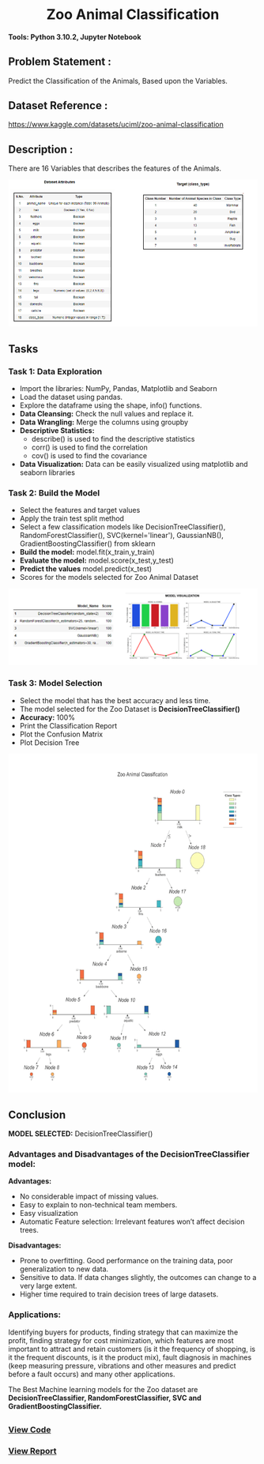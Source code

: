 <h1 align="center"> Zoo Animal Classification </h1>

#### Tools: Python 3.10.2, Jupyter Notebook
## Problem Statement : 
Predict the Classification of the Animals, Based upon the Variables.
## Dataset Reference : 
https://www.kaggle.com/datasets/uciml/zoo-animal-classification
## Description : 
There are 16 Variables that describes the features of the Animals.


![](https://github.com/xavierina12/Zoo-Animal-Classification-Machine-Learning-Project/blob/main/Images/Dataset%20Attributes.png)

## Tasks
### Task 1: Data Exploration
* Import the libraries: NumPy, Pandas, Matplotlib and Seaborn  
* Load the dataset using pandas.
* Explore the dataframe using the shape, info() functions.
* **Data Cleansing:** Check the null values and replace it.
* **Data Wrangling:** Merge the columns using groupby 
* **Descriptive Statistics:**
    * describe() is used to find the descriptive statistics
    * corr() is used to find the correlation
    * cov() is used to find the covariance
* **Data Visualization:** Data can be easily visualized using matplotlib and seaborn libraries

### Task 2: Build the Model
* Select the features and target values
* Apply the train test split method
* Select a few classification models like DecisionTreeClassifier(), RandomForestClassifier(), SVC(kernel='linear'), GaussianNB(), GradientBoostingClassifier() from sklearn
* **Build the model:** model.fit(x_train,y_train)
* **Evaluate the model:** model.score(x_test,y_test)
*  **Predict the values** model.predict(x_test)
* Scores for the models selected for Zoo Animal Dataset

![](https://github.com/xavierina12/Zoo-Animal-Classification-Machine-Learning-Project/blob/main/Images/Visuals.png)

### Task 3: Model Selection
* Select the model that has the best accuracy and less time.
* The model selected for the Zoo Dataset is **DecisionTreeClassifier()**
* **Accuracy:** 100%
* Print the Classification Report
* Plot the Confusion Matrix
* Plot Decision Tree 

![](https://github.com/xavierina12/Zoo-Animal-Classification-Machine-Learning-Project/blob/main/Images/decision%20tree.png)

## Conclusion
**MODEL SELECTED:** DecisionTreeClassifier()
### Advantages and Disadvantages of the DecisionTreeClassifier model:
**Advantages:**
* No considerable impact of missing values.
* Easy to explain to non-technical team members.
* Easy visualization
* Automatic Feature selection: Irrelevant features won’t affect decision trees.

**Disadvantages:**
* Prone to overfitting. Good performance on the training data, poor generalization to new data.
* Sensitive to data. If data changes slightly, the outcomes can change to a very large extent.
* Higher time required to train decision trees of large datasets.

### Applications:
Identifying buyers for products, finding strategy that can maximize the profit, finding strategy for cost minimization, which features are most important to attract and retain customers (is it the frequency of shopping, is it the frequent discounts, is it the product mix), fault diagnosis in machines (keep measuring pressure, vibrations and other measures and predict before a fault occurs) and many other applications.

The Best Machine learning models for the Zoo dataset are **DecisionTreeClassifier, RandomForestClassifier, SVC and GradientBoostingClassifier.**

##
### [View Code]()
### [View Report](https://github.com/xavierina12/Zoo-Animal-Classification-Machine-Learning-Project/blob/main/Report.pdf) 




